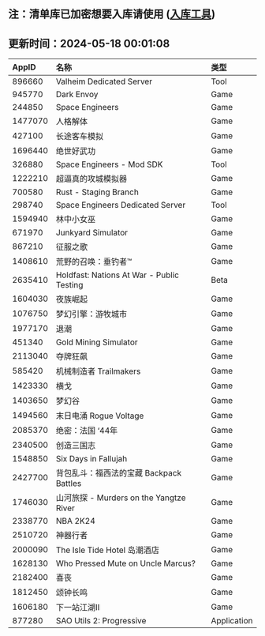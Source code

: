 ## 注：清单库已加密想要入库请使用 ([入库工具](https://github.com/BlankTMing/ManifestAutoUpdate/releases))

## 更新时间：2024-05-18 00:01:08
| AppID | 名称 | 类型  |
| :-------------------- | :----------------------------- | :----------- |
| 896660 | Valheim Dedicated Server| Tool |
| 945770 | Dark Envoy| Game |
| 244850 | Space Engineers| Game |
| 1477070 | 人格解体| Game |
| 427100 | 长途客车模拟| Game |
| 1696440 | 绝世好武功| Game |
| 326880 | Space Engineers - Mod SDK| Tool |
| 1222210 | 超逼真的攻城模拟器| Game |
| 700580 | Rust - Staging Branch| Game |
| 298740 | Space Engineers Dedicated Server| Tool |
| 1594940 | 林中小女巫| Game |
| 671970 | Junkyard Simulator| Game |
| 867210 | 征服之歌| Game |
| 1408610 | 荒野的召唤：垂钓者™| Game |
| 2635410 | Holdfast: Nations At War - Public Testing| Beta |
| 1604030 | 夜族崛起| Game |
| 1076750 | 梦幻引擎：游牧城市| Game |
| 1977170 | 退潮| Game |
| 451340 | Gold Mining Simulator| Game |
| 2113040 | 夺牌狂飙| Game |
| 585420 | 机械制造者 Trailmakers| Game |
| 1423330 | 横戈| Game |
| 1403650 | 梦幻谷| Game |
| 1494560 | 末日电涌 Rogue Voltage| Game |
| 2085370 | 绝密：法国 ‘44年| Game |
| 2340500 |  创造三国志| Game |
| 1548850 | Six Days in Fallujah| Game |
| 2427700 | 背包乱斗：福西法的宝藏 Backpack Battles| Game |
| 1746030 | 山河旅探 - Murders on the Yangtze River| Game |
| 2338770 | NBA 2K24| Game |
| 2510720 | 神器行者| Game |
| 2000090 | The Isle Tide Hotel 岛潮酒店| Game |
| 1628130 | Who Pressed Mute on Uncle Marcus?| Game |
| 2182400 | 喜丧| Game |
| 1812450 | 颂钟长鸣| Game |
| 1606180 | 下一站江湖Ⅱ| Game |
| 877280 | SAO Utils 2: Progressive| Application |
